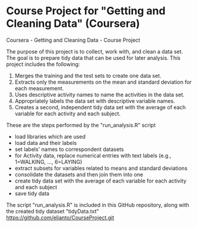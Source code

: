 Course Project for "Getting and Cleaning Data" (Coursera)
==============

Coursera - Getting and Cleaning Data - Course Project

The purpose of this project is to collect, work with, and clean a data set.
The goal is to prepare tidy data that can be used for later analysis.
This project includes the following:
  1) Merges the training and the test sets to create one data set.
  2) Extracts only the measurements on the mean and standard deviation for
     each measurement.
  3) Uses descriptive activity names to name the activities in the data set.
  4) Appropriately labels the data set with descriptive variable names.
  5) Creates a second, independent tidy data set with the average of each
     variable for each activity and each subject.

These are the steps performed by the "run_analysis.R" script

- load libraries which are used
- load data and their labels
- set labels' names to correspondent datasets
- for Activity data, replace numerical entries with text labels (e.g., 1=WALKING, ..., 6=LAYING)
- extract subsets for variables related to means and standard deviations
- consolidate the datasets and then join them into one
- create tidy data set with the average of each variable for each activity and each subject
- save tidy data

The script "run_analysis.R" is included in this GitHub repository, along with the created tidy dataset "tidyData.txt"
<https://github.com/elianto/CourseProject.git>
